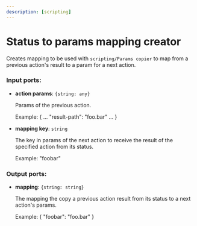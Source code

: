 ```yaml
---
description: [scripting]
---
```


# Status to params mapping creator

Creates mapping to be used with `scripting/Params copier` to map from a previous action's result to a param for a next action.

### Input ports:

* __action params__: ` {string: any} `

    Params of the previous action.
    
    Example:
    {
    ...
    "result-path": "foo.bar"
    ...
    }


* __mapping key__: ` string `

    The key in params of the next action to receive the result of the specified action from its status.
    
    Example:
    "foobar"

### Output ports:

* __mapping__: ` {string: string} `

    The mapping the copy a previous action result from its status to a next action's params.
    
    Example:
    { "foobar": "foo.bar" }

